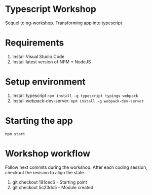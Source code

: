 # Typescript Workshop
Sequel to 	[ng-workshop](https://github.com/jasofalcon/ng-workshop). Transforming app into typescript

# Requirements
1. Install Visual Studio Code
2. Install latest version of NPM + NodeJS

# Setup environment
1. Install typescript
 ``` npm install -g typescript typings webpack ```
2. Install webpack-dev-server:
 ``` npm install -g webpack-dev-server ```
 
 
 
# Starting the app
 ``` npm start ```

# Workshop workflow
Follow next commits during the workshop. After each coding session, checkout the revision to align the state.

1. git checkout 181cec6 - Starting point
2. git checkout  5c23dc5 - Module created
